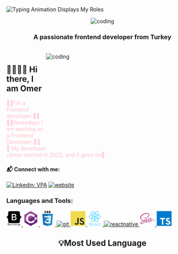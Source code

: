 ![Typing Animation Displays My Roles](https://readme-typing-svg.herokuapp.com?color=%2336BCF7&lines=Hello+I'm+OMER;I'm+a+Frontend+Developer...;)

<div align="center">
<img alt="coding" width="250" height="120" src="https://www.iakademi.com/wp-content/uploads/2021/07/front-end-developer-neler-bilmelidir.jpg">
</div>
<h3 align="center">A passionate frontend developer from Turkey</h3>
</br>
<img align="right" alt="coding" width="400" height="250" src="https://media.giphy.com/media/CuuSHzuc0O166MRfjt/giphy.gif">

## 🙇‍♂️👋🏻 Hi there, I am Omer
<font color="pink"> 👨‍💻I'm a Frontend developer.👨‍💻 </font>
</br>
<font color="pink"> 👨‍💻Nowadays I am working as a Frontend Developer.👨‍💻 </font>
</br>
<font color="pink"> 🧐 My developer career started in 2022, and it goes on🚀 </font>

#### 📬 Connect with me:

[![Linkedin: VPA](https://img.shields.io/badge/linkedin-%230077B5.svg?&style=for-the-badge&logo=linkedin&logoColor=white)](https://www.linkedin.com/in/ömer-alptekin-378235270/)
[![website](https://img.shields.io/badge/gmail-f1f2f6.svg?&style=for-the-badge&logo=gmail&logoColor=red)](mailto:o.alptekin26@gmail.com)


<h3 align="left">Languages and Tools:</h3>
<p align="left"> <a href="https://getbootstrap.com" target="_blank" rel="noreferrer"> <img src="https://raw.githubusercontent.com/devicons/devicon/master/icons/bootstrap/bootstrap-plain-wordmark.svg" alt="bootstrap" width="40" height="40"/> </a> <a href="https://www.w3schools.com/cs/" target="_blank" rel="noreferrer"> <img src="https://raw.githubusercontent.com/devicons/devicon/master/icons/csharp/csharp-original.svg" alt="csharp" width="40" height="40"/> </a> <a href="https://www.w3schools.com/css/" target="_blank" rel="noreferrer"> <img src="https://raw.githubusercontent.com/devicons/devicon/master/icons/css3/css3-original-wordmark.svg" alt="css3" width="40" height="40"/> </a> <a href="https://git-scm.com/" target="_blank" rel="noreferrer"> <img src="https://www.vectorlogo.zone/logos/git-scm/git-scm-icon.svg" alt="git" width="40" height="40"/> </a> <a href="https://developer.mozilla.org/en-US/docs/Web/JavaScript" target="_blank" rel="noreferrer"> <img src="https://raw.githubusercontent.com/devicons/devicon/master/icons/javascript/javascript-original.svg" alt="javascript" width="40" height="40"/> </a> <a href="https://reactjs.org/" target="_blank" rel="noreferrer"> <img src="https://raw.githubusercontent.com/devicons/devicon/master/icons/react/react-original-wordmark.svg" alt="react" width="40" height="40"/> </a> <a href="https://reactnative.dev/" target="_blank" rel="noreferrer"> <img src="https://reactnative.dev/img/header_logo.svg" alt="reactnative" width="40" height="40"/> </a> <a href="https://sass-lang.com" target="_blank" rel="noreferrer"> <img src="https://raw.githubusercontent.com/devicons/devicon/master/icons/sass/sass-original.svg" alt="sass" width="40" height="40"/> </a> <a href="https://www.typescriptlang.org/" target="_blank" rel="noreferrer"> <img src="https://raw.githubusercontent.com/devicons/devicon/master/icons/typescript/typescript-original.svg" alt="typescript" width="40" height="40"/> </a> </p>
<h2 align="center">💡Most Used Language</h2>
<div  align="center">
<br/>
<img
     src="https://github-readme-stats.vercel.app/api?username=Omer2632&theme=blue-green"
     alt=""
     /> </br></br></br>
<img
     src="https://github-readme-stats.vercel.app/api/top-langs/?username=Omer2632&theme=blue-green"
     alt=""
     /> <br/>
</div>
